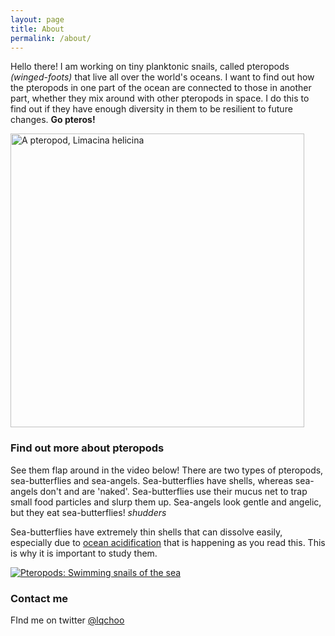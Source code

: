 ```yaml
---
layout: page
title: About 
permalink: /about/
---
```


Hello there! 
I am working on tiny planktonic snails, called pteropods *(winged-foots)* that live all over the world's oceans. I want to find out how the pteropods in one part of the ocean are connected to those in another part, whether they mix around with other pteropods in space. I do this to find out if they have enough diversity in them to be resilient to future changes. **Go pteros!**

<img src="https://upload.wikimedia.org/wikipedia/commons/7/7c/LimacinaHelicinaNOAA.jpg" alt="A pteropod, Limacina helicina" width="470"/>

### Find out more about pteropods 

See them flap around in the video below! There are two types of pteropods, sea-butterflies and sea-angels. Sea-butterflies have shells, whereas sea-angels don't and are 'naked'. Sea-butterflies use their mucus net to trap small food particles and slurp them up. Sea-angels look gentle and angelic, but they eat sea-butterflies! *shudders*

Sea-butterflies have extremely thin shells that can dissolve easily, especially due to [ocean acidification](https://en.wikipedia.org/wiki/Ocean_acidification) that is happening as you read this. This is why it is important to study them.

[![Pteropods: Swimming snails of the sea](http://img.youtube.com/vi/3-40RU3iSkA/0.jpg)](http://www.youtube.com/watch?v=3-40RU3iSkA "Pteropods: Swimming snails of the sea")

### Contact me

FInd me on twitter [@lqchoo](https://twitter.com/lqchoo)
